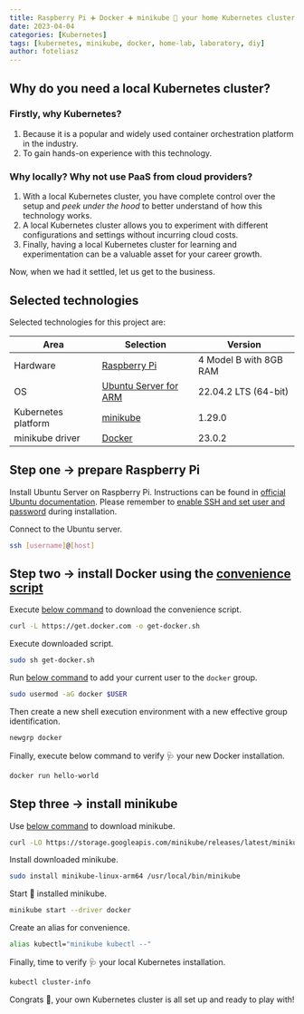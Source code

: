 ```yaml
---
title: Raspberry Pi ➕ Docker ➕ minikube 🟰 your home Kubernetes cluster ⚗️
date: 2023-04-04
categories: [Kubernetes]
tags: [kubernetes, minikube, docker, home-lab, laboratory, diy]
author: foteliasz
---
```


## Why do you need a local Kubernetes cluster?

### Firstly, why Kubernetes?

1. Because it is a popular and widely used container orchestration platform in the industry.
2. To gain hands-on experience with this technology.

### Why locally? Why not use PaaS from cloud providers?

1. With a local Kubernetes cluster, you have complete control over the setup and _peek under the hood_ to better understand of how this technology works.
2. A local Kubernetes cluster allows you to experiment with different configurations and settings without incurring cloud costs.
3. Finally, having a local Kubernetes cluster for learning and experimentation can be a valuable asset for your career growth.

Now, when we had it settled, let us get to the business.

## Selected technologies

Selected technologies for this project are:

| Area                | Selection                       | Version                |
| ------------------- | ------------------------------- | ---------------------- |
| Hardware            | [Raspberry Pi][RASP]            | 4 Model B with 8GB RAM |
| OS                  | [Ubuntu Server for ARM][UBUNTU] | 22.04.2 LTS (64-bit)   |
| Kubernetes platform | [minikube][MINIKUBE]            | 1.29.0                 |
| minikube driver     | [Docker][DOCKER]                | 23.0.2                 |

## Step one → prepare Raspberry Pi

Install Ubuntu Server on Raspberry Pi. Instructions can be found in [official Ubuntu documentation][UBU-ON-RASP]. Please remember to [enable SSH and set user and password][UBU-ON-RASP-ADV] during installation.

Connect to the Ubuntu server.

```bash
ssh [username]@[host]
```

## Step two → install Docker using the [convenience script][DOCKER-INST]

Execute [below command][ES-CURL-DOCK] to download the convenience script.

```bash
curl -L https://get.docker.com -o get-docker.sh
```

Execute downloaded script.

```bash
sudo sh get-docker.sh
```

Run [below command][ES-SU-UM-DOCK] to add your current user to the `docker` group.

```bash
sudo usermod -aG docker $USER
```

Then create a new shell execution environment with a new effective group identification.

```bash
newgrp docker
```

Finally, execute below command to verify 🩺 your new Docker installation.

```bash
docker run hello-world
```

## Step three → install minikube

Use [below command][ES-CURL-MINI] to download minikube.

```bash
curl -LO https://storage.googleapis.com/minikube/releases/latest/minikube-linux-arm64
```

Install downloaded minikube.

```bash
sudo install minikube-linux-arm64 /usr/local/bin/minikube
```

Start 🚀 installed minikube.

```bash
minikube start --driver docker
```

Create an alias for convenience.

```bash
alias kubectl="minikube kubectl --"
```

Finally, time to verify 🩺 your local Kubernetes installation.

```bash
kubectl cluster-info
```

Congrats 🎉, your own Kubernetes cluster is all set up and ready to play with!

[RASP]: https://www.raspberrypi.com/products/raspberry-pi-4-model-b/?variant=raspberry-pi-4-model-b-8gb
[UBUNTU]: https://ubuntu.com/download/server/arm
[MINIKUBE]: https://minikube.sigs.k8s.io/docs/start/
[DOCKER]: https://docs.docker.com/get-started/
[UBU-ON-RASP]: https://ubuntu.com/tutorials/how-to-install-ubuntu-on-your-raspberry-pi
[UBU-ON-RASP-ADV]: https://ubuntu.com/tutorials/how-to-install-ubuntu-on-your-raspberry-pi#3-using-advanced-options
[DOCKER-INST]: https://docs.docker.com/engine/install/ubuntu/#install-using-the-convenience-script
[HELM-INST]: https://helm.sh/docs/intro/install/
[ES-CURL-DOCK]: https://explainshell.com/explain?cmd=curl+-L+https%3A%2F%2Fget.docker.com+-o+get-docker.sh
[ES-SU-UM-DOCK]: https://explainshell.com/explain?cmd=sudo+usermod+-aG+docker+%24USER
[ES-CURL-MINI]: https://explainshell.com/explain?cmd=curl+-LO+https%3A%2F%2Fstorage.googleapis.com%2Fminikube%2Freleases%2Flatest%2Fminikube-linux-arm64
